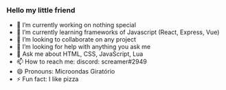 ### Hello my little friend

- 🔭 I’m currently working on nothing special
- 🌱 I’m currently learning frameworks of Javascript (React, Express, Vue)
- 👯 I’m looking to collaborate on any project
- 🤔 I’m looking for help with anything you ask me
- 💬 Ask me about HTML, CSS, JavaScript, Lua
- 📫 How to reach me: discord: screamer#2949
- 😄 Pronouns: Microondas Giratório
- ⚡ Fun fact: I like pizza
